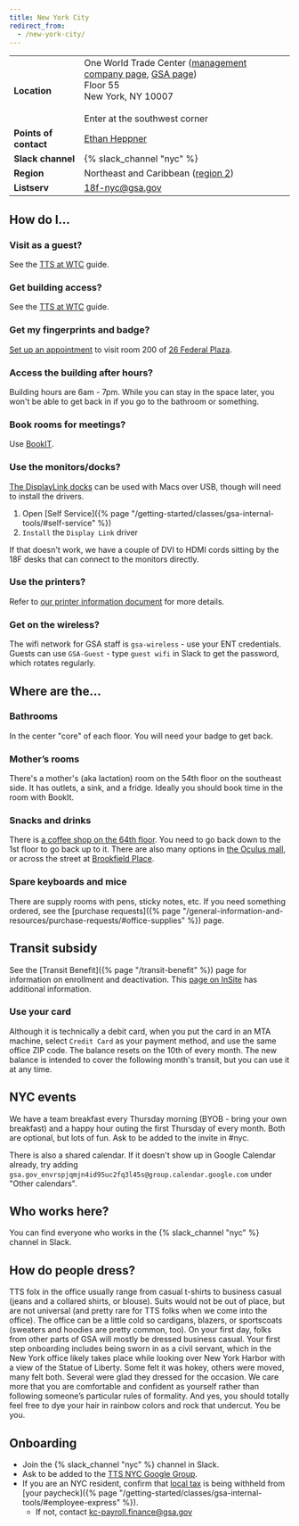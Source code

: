 ```yaml
---
title: New York City
redirect_from:
  - /new-york-city/
---
```


<div class="table-wrapper">
  <table class="table-office-metadata">
    <tbody>
      <tr>
        <td class="col-key"><strong>Location</strong></td>
        <td class="col-value">
          One World Trade Center (<a href="https://onewtc.durst.org/">management company page</a>, <a href="https://insite.gsa.gov/portal/category/540422">GSA page</a>)<br/>
          Floor 55<br/>
          New York, NY 10007<br/>
          <br/>
          Enter at the southwest corner
        </td>
      </tr>
      <tr>
        <td class="col-key"><strong>Points of contact</strong></td>
        <td class="col-value">
        <a href="https://gsa-tts.slack.com/team/U01J1L5569L">Ethan Heppner</a><br/>
        </td>
      </tr>
      <tr>
        <td class="col-key">
          <strong>Slack channel</strong>
        </td>
        <td class="col-value">
          {% slack_channel "nyc" %}
        </td>
      </tr>
      <tr>
        <td class="col-key"><strong>Region</strong></td>
        <td class="col-value">Northeast and Caribbean (<a href="https://www.gsa.gov/portal/category/22227">region 2</a>)</td>
      </tr>
      <tr>
        <td class="col-key">
          <strong>Listserv</strong>
        </td>
        <td class="col-value"><a href="mailto:18f-nyc@gsa.gov">18f-nyc@gsa.gov</a></td>
       </tr>
    </tbody>
  </table>
</div>

## How do I...

### Visit as a guest?

See the
[TTS at WTC](https://docs.google.com/document/d/1bqTlkaxRfbPdf0HlYI3TZkwIT9vd2HcN-nh6rTrkJzE/edit#heading=h.gno5incmiuxa)
guide.

### Get building access?

See the
[TTS at WTC](https://docs.google.com/document/d/1bqTlkaxRfbPdf0HlYI3TZkwIT9vd2HcN-nh6rTrkJzE/edit)
guide.

### Get my fingerprints and badge?

[Set up an appointment](https://app3.timetrade.com/tc/login.do?url=usaccess) to
visit room 200 of [26 Federal Plaza](https://goo.gl/maps/PX99MsBHdnD2).

### Access the building after hours?

Building hours are 6am - 7pm. While you can stay in the space later, you won't
be able to get back in if you go to the bathroom or something.

### Book rooms for meetings?

Use [BookIT](https://bookit.gsa.gov/).

### Use the monitors/docks?

[The DisplayLink docks](https://www.targus.com/us/universal-usb-3-0-dv4k-docking-station-with-power-dock177usz)
can be used with Macs over USB, though will need to install the drivers.

1. Open [Self
   Service]({% page "/getting-started/classes/gsa-internal-tools/#self-service" %})
1. `Install` the `Display Link` driver

If that doesn't work, we have a couple of DVI to HDMI cords sitting by the 18F
desks that can connect to the monitors directly.

### Use the printers?

Refer to
[our printer information document](https://docs.google.com/document/d/1Ikw7kfeY10lnImZHN7zq5wNjaTRBdTPkZj4QG7-z3d0/edit#)
for more details.

### Get on the wireless?

The wifi network for GSA staff is `gsa-wireless` - use your ENT credentials.
Guests can use `GSA-Guest` - type `guest wifi` in Slack to get the password,
which rotates regularly.

## Where are the...

### Bathrooms

In the center "core" of each floor. You will need your badge to get back.

### Mother’s rooms

There's a mother's (aka lactation) room on the 54th floor on the southeast side.
It has outlets, a sink, and a fridge. Ideally you should book time in the room
with BookIt.

### Snacks and drinks

There is [a coffee shop on the 64th floor](https://forfivecoffee.com/). You need
to go back down to the 1st floor to go back up to it. There are also many
options in
[the Oculus mall](https://www.westfield.com/westfieldworldtradecenter/entertainment/dining),
or across the street at [Brookfield Place](https://bfplny.com/food).

### Spare keyboards and mice

There are supply rooms with pens, sticky notes, etc. If you need something
ordered, see the [purchase
requests]({% page "/general-information-and-resources/purchase-requests/#office-supplies" %})
page.

## Transit subsidy

See the [Transit Benefit]({% page "/transit-benefit" %}) page for information on
enrollment and deactivation. This
[page on InSite](https://insite.gsa.gov/portal/content/500219) has additional
information.

### Use your card

Although it is technically a debit card, when you put the card in an MTA
machine, select `Credit Card` as your payment method, and use the same office
ZIP code. The balance resets on the 10th of every month. The new balance is
intended to cover the following month's transit, but you can use it at any time.

## NYC events

We have a team breakfast every Thursday morning (BYOB - bring your own
breakfast) and a happy hour outing the first Thursday of every month. Both are
optional, but lots of fun. Ask to be added to the invite in #nyc.

There is also a shared calendar. If it doesn't show up in Google Calendar
already, try adding
`gsa.gov_envrspjqmjn4id95uc2fq3l45s@group.calendar.google.com` under "Other
calendars".

## Who works here?

You can find everyone who works in the {% slack_channel "nyc" %} channel in
Slack.

## How do people dress?

TTS folx in the office usually range from casual t-shirts to business casual
(jeans and a collared shirts, or blouse). Suits would not be out of place, but
are not universal (and pretty rare for TTS folks when we come into the office).
The office can be a little cold so cardigans, blazers, or sportscoats (sweaters
and hoodies are pretty common, too). On your first day, folks from other parts
of GSA will mostly be dressed business casual. Your first step onboarding
includes being sworn in as a civil servant, which in the New York office likely
takes place while looking over New York Harbor with a view of the Statue of
Liberty. Some felt it was hokey, others were moved, many felt both. Several were
glad they dressed for the occasion. We care more that you are comfortable and
confident as yourself rather than following someone’s particular rules of
formality. And yes, you should totally feel free to dye your hair in rainbow
colors and rock that undercut. You be you.

## Onboarding

- Join the {% slack_channel "nyc" %} channel in Slack.
- Ask to be added to the
  [TTS NYC Google Group](https://groups.google.com/a/gsa.gov/g/TTS-nyc).
- If you are an NYC resident, confirm that
  [local tax](https://www.tax.ny.gov/pit/file/tax_tables.htm) is being withheld
  from [your
  paycheck]({% page "/getting-started/classes/gsa-internal-tools/#employee-express" %}).
  - If not, contact kc-payroll.finance@gsa.gov
